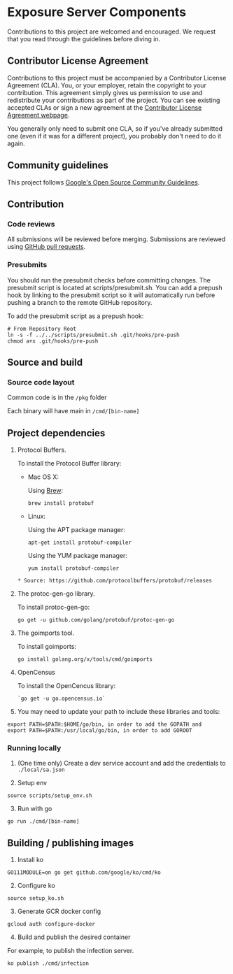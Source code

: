 # Exposure Server Components

Contributions to this project are welcomed and encouraged. We request that you
read through the guidelines before diving in.

## Contributor License Agreement

Contributions to this project must be accompanied by a Contributor License
Agreement (CLA). You, or your employer, retain the copyright to your
contribution. This agreement simply gives us permission to use and redistribute your
contributions as part of the project. You can see existing accepted CLAs or sign
a new agreement at the
[Contributor License Agreement webpage](https://cla.developers.google.com/).

You generally only need to submit one CLA, so if you've already submitted one
(even if it was for a different project), you probably don't need to do it
again.

## Community guidelines

This project follows
[Google's Open Source Community Guidelines](https://opensource.google/conduct/).

## Contribution

### Code reviews

All submissions will be reviewed before merging. Submissions are reviewed using
[GitHub pull requests](https://help.github.com/articles/about-pull-requests/).

### Presubmits

You should run the presubmit checks before committing changes. The presubmit script
is located at scripts/presubmit.sh. You can add a prepush hook by linking to the
presubmit script so it will automatically run before pushing a branch to the remote
GitHub repository.

To add the presubmit script as a prepush hook:

```
# From Repository Root
ln -s -f ../../scripts/presubmit.sh .git/hooks/pre-push
chmod a+x .git/hooks/pre-push
```

## Source and build

### Source code layout

Common code is in the `/pkg` folder

Each binary will have main in `/cmd/[bin-name]`

## Project dependencies

1. Protocol Buffers.

    To install the Protocol Buffer library:

      * Mac OS X:
        
        Using [Brew](https://brew.sh/):

           `brew install protobuf`
      
      * Linux:
        
        Using the APT package manager:

           `apt-get install protobuf-compiler` 

        Using the YUM package manager:

           `yum install protobuf-compiler`

       * Source: https://github.com/protocolbuffers/protobuf/releases

1. The protoc-gen-go library.

   To install protoc-gen-go:

     `go get -u github.com/golang/protobuf/protoc-gen-go`

1. The goimports tool.
  
   To install goimports:
   
     `go install golang.org/x/tools/cmd/goimports`

1. OpenCensus 

   To install the OpenCencus library:

       `go get -u go.opencensus.io`

1. You may need to update your path to include these libraries and tools:

```
export PATH=$PATH:$HOME/go/bin, in order to add the GOPATH and
export PATH=$PATH:/usr/local/go/bin, in order to add GOROOT
```
### Running locally

1. (One time only) Create a dev service account and add the credentials to `./local/sa.json`

2. Setup env

```
source scripts/setup_env.sh
```

3. Run with go

```
go run ./cmd/[bin-name]
```

## Building / publishing images

1. Install ko

```
GO111MODULE=on go get github.com/google/ko/cmd/ko
```

2. Configure ko

```
source setup_ko.sh
```

3. Generate GCR docker config

```
gcloud auth configure-docker
```

4. Build and publish the desired container

For example, to publish the infection server.

```
ko publish ./cmd/infection
```
